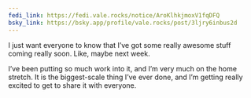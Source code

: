 ```yaml
---
fedi_link: https://fedi.vale.rocks/notice/AroKlhkjmoxV1fqDFQ
bsky_link: https://bsky.app/profile/vale.rocks/post/3ljry6inbus2d
---
```


I just want everyone to know that I’ve got some really awesome stuff coming really soon. Like, maybe next week.

I’ve been putting so much work into it, and I’m very much on the home stretch. It is the biggest-scale thing I’ve ever done, and I’m getting really excited to get to share it with everyone.
